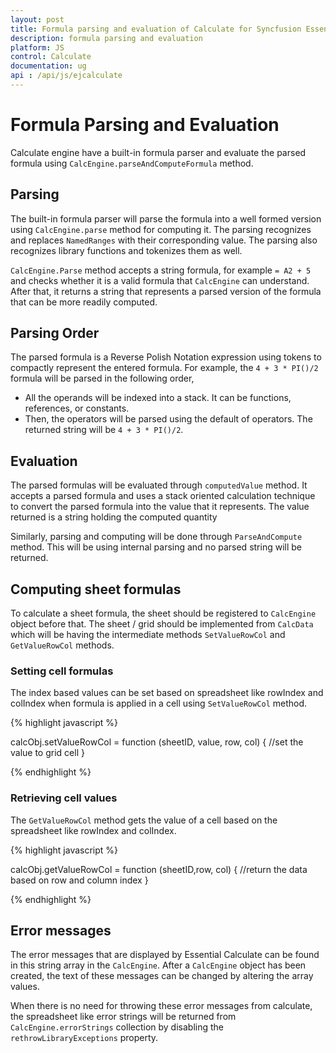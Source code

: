 ```yaml
---
layout: post
title: Formula parsing and evaluation of Calculate for Syncfusion Essential JS
description: formula parsing and evaluation
platform: JS
control: Calculate
documentation: ug
api : /api/js/ejcalculate
---
```


# Formula Parsing and Evaluation

Calculate engine have a built-in formula parser and evaluate the parsed formula using `CalcEngine.parseAndComputeFormula` method.

## Parsing 

The built-in formula parser will parse the formula into a well formed version using `CalcEngine.parse` method for computing it. The parsing recognizes and replaces `NamedRanges` with their corresponding value. The parsing also recognizes library functions and tokenizes them as well. 



`CalcEngine.Parse` method accepts a string formula, for example `= A2 + 5` and checks whether it is a valid formula that `CalcEngine` can understand. After that, it returns a string that represents a parsed version of the formula that can be more readily computed.

## Parsing Order

The parsed formula is a Reverse Polish Notation expression using tokens to compactly represent the entered formula. For example, the `4 + 3 * PI()/2` formula will be parsed in the following order,

* All the operands will be indexed into a stack. It can be functions, references, or constants.
* Then, the operators will be parsed using the default of operators. The returned string will be `4 + 3 * PI()/2`.



## Evaluation

The parsed formulas will be evaluated through `computedValue` method. It accepts a parsed formula and uses a stack oriented calculation technique to convert the parsed formula into the value that it represents. The value returned is a string holding the computed quantity



Similarly, parsing and computing will be done through `ParseAndCompute` method. This will be using internal parsing and no parsed string will be returned.

## Computing sheet formulas

To calculate a sheet formula, the sheet should be registered to `CalcEngine` object before that. The sheet / grid should be implemented from `CalcData` which will be having the intermediate methods `SetValueRowCol` and `GetValueRowCol` methods.

### Setting cell formulas

The index based values can be set based on spreadsheet like rowIndex and colIndex when formula is applied in a cell using `SetValueRowCol` method.

{% highlight javascript %}

calcObj.setValueRowCol = function (sheetID, value, row, col) { 
//set the value to grid cell 
}

{% endhighlight %}

### Retrieving cell values

The `GetValueRowCol` method gets the value of a cell based on the spreadsheet like rowIndex and colIndex.

{% highlight javascript %}

calcObj.getValueRowCol = function (sheetID,row, col) { 
//return the data based on row and column index 
}

{% endhighlight %}

## Error messages 

The error messages that are displayed by Essential Calculate can be found in this string array in the `CalcEngine`. After a `CalcEngine` object has been created, the text of these messages can be changed by altering the array values.



When there is no need for throwing these error messages from calculate, the spreadsheet like error strings will be returned from `CalcEngine.errorStrings` collection by disabling the `rethrowLibraryExceptions` property.

